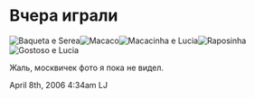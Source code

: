 # Вчера играли

![Baqueta e
Serea](http://static.flickr.com/37/124907221_44fe055416.jpg)![Macaco](http://static.flickr.com/43/124907225_5cfb884bde.jpg)![Macacinha
e
Lucia](http://static.flickr.com/42/124907133_d52bafe93c.jpg)![Raposinha](http://static.flickr.com/54/124907092_c4547b6a94.jpg)![Gostoso
e Lucia](http://static.flickr.com/46/124907165_baf2ef806d.jpg)

Жаль, москвичек фото я пока не видел.

<span id="timestamp"> April 8th, 2006 4:34am </span> <span
class="tag">LJ</span>
